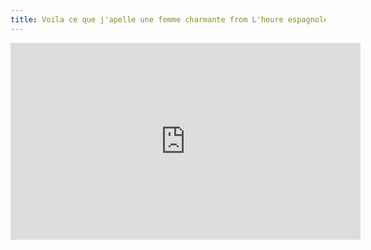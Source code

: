 ```yaml
---
title: Voila ce que j'apelle une femme charmante from L'heure espagnole (Ravel)
---
```

<iframe width="560" height="315" src="https://www.youtube.com/embed/xuOcQ13wcrg" title="YouTube video player" frameborder="0" allow="accelerometer; autoplay; clipboard-write; encrypted-media; gyroscope; picture-in-picture" allowfullscreen></iframe>
